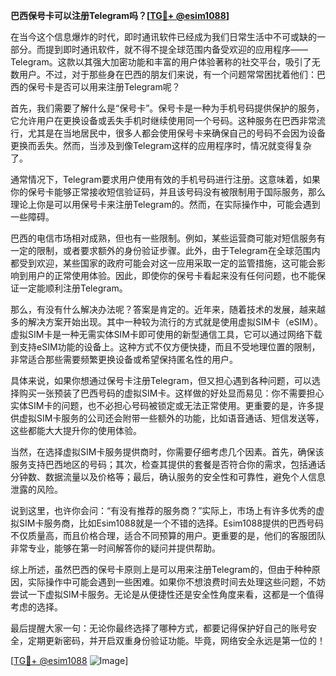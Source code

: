 **巴西保号卡可以注册Telegram吗？[[TG💪+ @esim1088](https://t.me/s/esim1088)]**

在当今这个信息爆炸的时代，即时通讯软件已经成为我们日常生活中不可或缺的一部分。而提到即时通讯软件，就不得不提全球范围内备受欢迎的应用程序——Telegram。这款以其强大加密功能和丰富的用户体验著称的社交平台，吸引了无数用户。不过，对于那些身在巴西的朋友们来说，有一个问题常常困扰着他们：巴西的保号卡是否可以用来注册Telegram呢？

首先，我们需要了解什么是“保号卡”。保号卡是一种为手机号码提供保护的服务，它允许用户在更换设备或丢失手机时继续使用同一个号码。这种服务在巴西非常流行，尤其是在当地居民中，很多人都会使用保号卡来确保自己的号码不会因为设备更换而丢失。然而，当涉及到像Telegram这样的应用程序时，情况就变得复杂了。

通常情况下，Telegram要求用户使用有效的手机号码进行注册。这意味着，如果你的保号卡能够正常接收短信验证码，并且该号码没有被限制用于国际服务，那么理论上你是可以用保号卡来注册Telegram的。然而，在实际操作中，可能会遇到一些障碍。

巴西的电信市场相对成熟，但也有一些限制。例如，某些运营商可能对短信服务有一定的限制，或者要求额外的身份验证步骤。此外，由于Telegram在全球范围内都受到欢迎，某些国家的政府可能会对这一应用采取一定的监管措施，这可能会影响到用户的正常使用体验。因此，即使你的保号卡看起来没有任何问题，也不能保证一定能顺利注册Telegram。

那么，有没有什么解决办法呢？答案是肯定的。近年来，随着技术的发展，越来越多的解决方案开始出现。其中一种较为流行的方式就是使用虚拟SIM卡（eSIM）。虚拟SIM卡是一种无需实体SIM卡即可使用的新型通信工具，它可以通过网络下载到支持eSIM功能的设备上。这种方式不仅方便快捷，而且不受地理位置的限制，非常适合那些需要频繁更换设备或希望保持匿名性的用户。

具体来说，如果你想通过保号卡注册Telegram，但又担心遇到各种问题，可以选择购买一张预装了巴西号码的虚拟SIM卡。这样做的好处显而易见：你不需要担心实体SIM卡的问题，也不必担心号码被锁定或无法正常使用。更重要的是，许多提供虚拟SIM卡服务的公司还会附带一些额外的功能，比如语音通话、短信发送等，这些都能大大提升你的使用体验。

当然，在选择虚拟SIM卡服务提供商时，你需要仔细考虑几个因素。首先，确保该服务支持巴西地区的号码；其次，检查其提供的套餐是否符合你的需求，包括通话分钟数、数据流量以及价格等；最后，确认服务的安全性和可靠性，避免个人信息泄露的风险。

说到这里，也许你会问：“有没有推荐的服务商？”实际上，市场上有许多优秀的虚拟SIM卡服务商，比如Esim1088就是一个不错的选择。Esim1088提供的巴西号码不仅质量高，而且价格合理，适合不同预算的用户。更重要的是，他们的客服团队非常专业，能够在第一时间解答你的疑问并提供帮助。

综上所述，虽然巴西的保号卡原则上是可以用来注册Telegram的，但由于种种原因，实际操作中可能会遇到一些困难。如果你不想浪费时间去处理这些问题，不妨尝试一下虚拟SIM卡服务。无论是从便捷性还是安全性角度来看，这都是一个值得考虑的选择。

最后提醒大家一句：无论你最终选择了哪种方式，都要记得保护好自己的账号安全，定期更新密码，并开启双重身份验证功能。毕竟，网络安全永远是第一位的！

[[TG💪+ @esim1088](https://t.me/s/esim1088) ![Image](https://i.postimg.cc/4NQfJmqS/Snipaste-2025-05-13-00-14-12.png)]